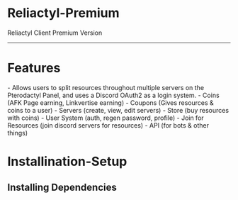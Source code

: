 # Reliactyl-Premium
Reliactyl Client Premium Version
<hr>
<h1>Features</h1>
- Allows users to split resources throughout multiple servers on the Pterodactyl Panel, and uses a Discord OAuth2 as a login system.
- Coins (AFK Page earning, Linkvertise earning)
- Coupons (Gives resources & coins to a user)
- Servers (create, view, edit servers)
- Store (buy resources with coins)
- User System (auth, regen password, profile)
- Join for Resources (join discord servers for resources)
- API (for bots & other things)

# Installination-Setup
<h2>Installing Dependencies</h2>
